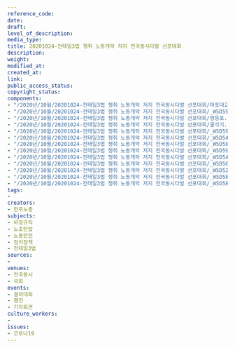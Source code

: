 ```yaml
---
reference_code: 
date: 
draft: 
level_of_description: 
media_type: 
title: 20201024-전태일3법 쟁취 노동개악 저지 전국동시다발 선포대회
description: 
weight: 
modified_at: 
created_at: 
link: 
public_access_status: 
copyright_status: 
components:
- "/2020년/10월/20201024-전태일3법 쟁취 노동개악 저지 전국동시다발 선포대회/마포대교.jpg"
- "/2020년/10월/20201024-전태일3법 쟁취 노동개악 저지 전국동시다발 선포대회/_W5D5985.JPG"
- "/2020년/10월/20201024-전태일3법 쟁취 노동개악 저지 전국동시다발 선포대회/영등포.jpg"
- "/2020년/10월/20201024-전태일3법 쟁취 노동개악 저지 전국동시다발 선포대회/굴삭기.jpg"
- "/2020년/10월/20201024-전태일3법 쟁취 노동개악 저지 전국동시다발 선포대회/_W5D5930.JPG"
- "/2020년/10월/20201024-전태일3법 쟁취 노동개악 저지 전국동시다발 선포대회/_W5D5452.JPG"
- "/2020년/10월/20201024-전태일3법 쟁취 노동개악 저지 전국동시다발 선포대회/_W5D5826.JPG"
- "/2020년/10월/20201024-전태일3법 쟁취 노동개악 저지 전국동시다발 선포대회/_W5D5966.JPG"
- "/2020년/10월/20201024-전태일3법 쟁취 노동개악 저지 전국동시다발 선포대회/_W5D5467.JPG"
- "/2020년/10월/20201024-전태일3법 쟁취 노동개악 저지 전국동시다발 선포대회/_W5D5686.JPG"
- "/2020년/10월/20201024-전태일3법 쟁취 노동개악 저지 전국동시다발 선포대회/_W5D5272.JPG"
- "/2020년/10월/20201024-전태일3법 쟁취 노동개악 저지 전국동시다발 선포대회/_W5D5857.JPG"
- "/2020년/10월/20201024-전태일3법 쟁취 노동개악 저지 전국동시다발 선포대회/_W5D5814.JPG"
tags:
- 
creators:
- 민주노총
subjects:
- 비정규직
- 노조탄압
- 노동안전
- 정치정책
- 전태일3법
sources:
- 
venues:
- 전국동시
- 국회
events:
- 결의대회
- 행진
- 기자회견
culture_workers:
- 
issues:
- 코로나19
---
```

